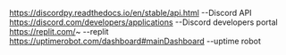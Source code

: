 https://discordpy.readthedocs.io/en/stable/api.html     --Discord API
https://discord.com/developers/applications     --Discord developers portal
https://replit.com/~  --replit
https://uptimerobot.com/dashboard#mainDashboard     --uptime robot
